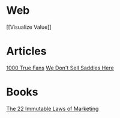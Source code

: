 # Web

[[Visualize Value]]
# Articles

[1000 True Fans](https://kk.org/thetechnium/1000-true-fans/)
[We Don't Sell Saddles Here](https://medium.com/@stewart/we-dont-sell-saddles-here-4c59524d650d)

# Books

[The 22 Immutable Laws of Marketing](https://www.goodreads.com/book/show/33449)